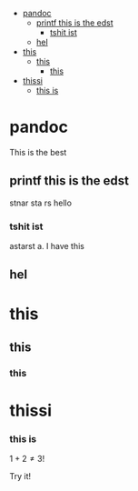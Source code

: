 -   [pandoc](#pandoc)
    -   [printf this is the edst](#printf-this-is-the-edst)
        -   [tshit ist](#tshit-ist)
    -   [hel](#hel)
-   [this](#this)
    -   [this](#this-1)
        -   [this](#this-2)
-   [thissi](#thissi)
    -   [this is](#this-is)

# pandoc

This is the best

## printf this is the edst

stnar sta rs hello

### tshit ist

astarst a. I have this

## hel

# this

## this

### this

# thissi

### this is

$1+2\neq3!$

Try it!

